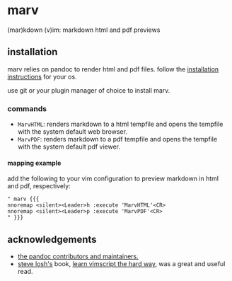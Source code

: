 marv
====

(mar)kdown (v)im: markdown html and pdf previews

## installation

marv relies on pandoc to render html and pdf files. follow the [installation instructions](https://pandoc.org/installing.html) for your os.

use git or your plugin manager of choice to install marv.

### commands

* `MarvHTML`: renders markdown to a html tempfile and opens the tempfile with the system default web browser.
* `MarvPDF`: renders markdown to a pdf tempfile and opens the tempfile with the system default pdf viewer.

#### mapping example

add the following to your vim configuration to preview markdown in html and pdf, respectively:

```vimscript
" marv {{{
nnoremap <silent><Leader>h :execute 'MarvHTML'<CR>
nnoremap <silent><Leader>p :execute 'MarvPDF'<CR>
" }}}
```

## acknowledgements

* [the pandoc contributors and maintainers.](https://github.com/jgm/pandoc/graphs/contributors)
* [steve losh's](https://stevelosh.com/) book, [learn vimscript the hard way](https://learnvimscriptthehardway.stevelosh.com/), was a great and useful read.
